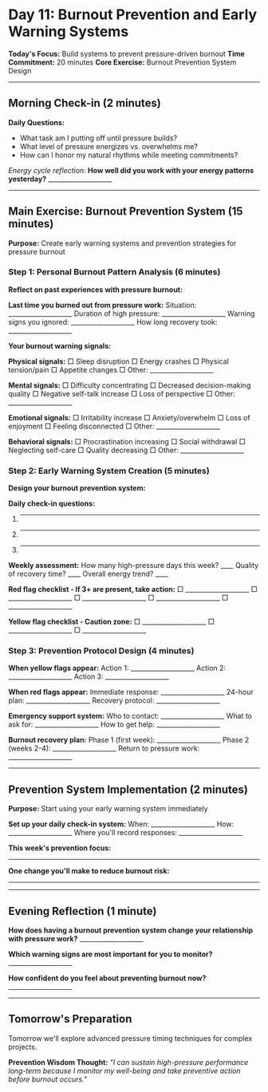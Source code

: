 # Day 11: Burnout Prevention and Early Warning Systems

**Today's Focus:** Build systems to prevent pressure-driven burnout
**Time Commitment:** 20 minutes
**Core Exercise:** Burnout Prevention System Design

---

## Morning Check-in (2 minutes)

**Daily Questions:**
- What task am I putting off until pressure builds?
- What level of pressure energizes vs. overwhelms me?
- How can I honor my natural rhythms while meeting commitments?

*Energy cycle reflection:*
**How well did you work with your energy patterns yesterday?** ____________________

---

## Main Exercise: Burnout Prevention System (15 minutes)

**Purpose:** Create early warning systems and prevention strategies for pressure burnout

### Step 1: Personal Burnout Pattern Analysis (6 minutes)

**Reflect on past experiences with pressure burnout:**

**Last time you burned out from pressure work:**
Situation: ____________________
Duration of high pressure: ____________________
Warning signs you ignored: ____________________
How long recovery took: ____________________

**Your burnout warning signals:**

**Physical signals:**
□ Sleep disruption
□ Energy crashes
□ Physical tension/pain
□ Appetite changes
□ Other: ____________________

**Mental signals:**
□ Difficulty concentrating
□ Decreased decision-making quality
□ Negative self-talk increase
□ Loss of perspective
□ Other: ____________________

**Emotional signals:**
□ Irritability increase
□ Anxiety/overwhelm
□ Loss of enjoyment
□ Feeling disconnected
□ Other: ____________________

**Behavioral signals:**
□ Procrastination increasing
□ Social withdrawal
□ Neglecting self-care
□ Quality decreasing
□ Other: ____________________

### Step 2: Early Warning System Creation (5 minutes)

**Design your burnout prevention system:**

**Daily check-in questions:**
1. ____________________
2. ____________________
3. ____________________

**Weekly assessment:**
How many high-pressure days this week? ____
Quality of recovery time? ____
Overall energy trend? ____

**Red flag checklist - If 3+ are present, take action:**
□ ____________________
□ ____________________
□ ____________________
□ ____________________
□ ____________________

**Yellow flag checklist - Caution zone:**
□ ____________________
□ ____________________
□ ____________________

### Step 3: Prevention Protocol Design (4 minutes)

**When yellow flags appear:**
Action 1: ____________________
Action 2: ____________________
Action 3: ____________________

**When red flags appear:**
Immediate response: ____________________
24-hour plan: ____________________
Recovery protocol: ____________________

**Emergency support system:**
Who to contact: ____________________
What to ask for: ____________________
How to get help: ____________________

**Burnout recovery plan:**
Phase 1 (first week): ____________________
Phase 2 (weeks 2-4): ____________________
Return to pressure work: ____________________

---

## Prevention System Implementation (2 minutes)

**Purpose:** Start using your early warning system immediately

**Set up your daily check-in system:**
When: ____________________
How: ____________________
Where you'll record responses: ____________________

**This week's prevention focus:**
____________________

**One change you'll make to reduce burnout risk:**
____________________

---

## Evening Reflection (1 minute)

**How does having a burnout prevention system change your relationship with pressure work?** ____________________

**Which warning signs are most important for you to monitor?** ____________________

**How confident do you feel about preventing burnout now?** ____________________

---

## Tomorrow's Preparation
Tomorrow we'll explore advanced pressure timing techniques for complex projects.

**Prevention Wisdom Thought:**
*"I can sustain high-pressure performance long-term because I monitor my well-being and take preventive action before burnout occurs."*